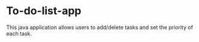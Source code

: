 # To-do-list-app
This java application allows users to add/delete tasks and set the priority of each task.
